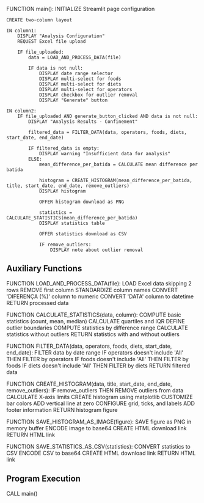 FUNCTION main():
    INITIALIZE Streamlit page configuration
    
    CREATE two-column layout
    
    IN column1:
        DISPLAY "Analysis Configuration"
        REQUEST Excel file upload
        
        IF file_uploaded:
            data = LOAD_AND_PROCESS_DATA(file)
            
            IF data is not null:
                DISPLAY date range selector
                DISPLAY multi-select for foods
                DISPLAY multi-select for diets
                DISPLAY multi-select for operators
                DISPLAY checkbox for outlier removal
                DISPLAY "Generate" button
    
    IN column2:
        IF file_uploaded AND generate_button_clicked AND data is not null:
            DISPLAY "Analysis Results - Confinement"
            
            filtered_data = FILTER_DATA(data, operators, foods, diets, start_date, end_date)
            
            IF filtered_data is empty:
                DISPLAY warning "Insufficient data for analysis"
            ELSE:
                mean_difference_per_batida = CALCULATE mean difference per batida
                
                histogram = CREATE_HISTOGRAM(mean_difference_per_batida, title, start_date, end_date, remove_outliers)
                DISPLAY histogram
                
                OFFER histogram download as PNG
                
                statistics = CALCULATE_STATISTICS(mean_difference_per_batida)
                DISPLAY statistics table
                
                OFFER statistics download as CSV
                
                IF remove_outliers:
                    DISPLAY note about outlier removal

## Auxiliary Functions

FUNCTION LOAD_AND_PROCESS_DATA(file):
    LOAD Excel data skipping 2 rows
    REMOVE first column
    STANDARDIZE column names
    CONVERT 'DIFERENÇA (%)' column to numeric
    CONVERT 'DATA' column to datetime
    RETURN processed data

FUNCTION CALCULATE_STATISTICS(data, column):
    COMPUTE basic statistics (count, mean, median)
    CALCULATE quartiles and IQR
    DEFINE outlier boundaries
    COMPUTE statistics by difference range
    CALCULATE statistics without outliers
    RETURN statistics with and without outliers

FUNCTION FILTER_DATA(data, operators, foods, diets, start_date, end_date):
    FILTER data by date range
    IF operators doesn't include 'All' THEN FILTER by operators
    IF foods doesn't include 'All' THEN FILTER by foods
    IF diets doesn't include 'All' THEN FILTER by diets
    RETURN filtered data

FUNCTION CREATE_HISTOGRAM(data, title, start_date, end_date, remove_outliers):
    IF remove_outliers THEN REMOVE outliers from data
    CALCULATE X-axis limits
    CREATE histogram using matplotlib
    CUSTOMIZE bar colors
    ADD vertical line at zero
    CONFIGURE grid, ticks, and labels
    ADD footer information
    RETURN histogram figure

FUNCTION SAVE_HISTOGRAM_AS_IMAGE(figure):
    SAVE figure as PNG in memory buffer
    ENCODE image to base64
    CREATE HTML download link
    RETURN HTML link

FUNCTION SAVE_STATISTICS_AS_CSV(statistics):
    CONVERT statistics to CSV
    ENCODE CSV to base64
    CREATE HTML download link
    RETURN HTML link

## Program Execution
CALL main()
